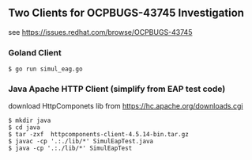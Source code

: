 ## Two Clients for OCPBUGS-43745 Investigation
see https://issues.redhat.com/browse/OCPBUGS-43745

### Goland Client
```console
$ go run simul_eag.go
```

### Java Apache HTTP Client (simplify from EAP test code)

download HttpComponets lib from https://hc.apache.org/downloads.cgi
```console
$ mkdir java
$ cd java
$ tar -zxf  httpcomponents-client-4.5.14-bin.tar.gz
$ javac -cp '.:./lib/*' SimulEapTest.java
$ java -cp '.:./lib/*' SimulEapTest
```
